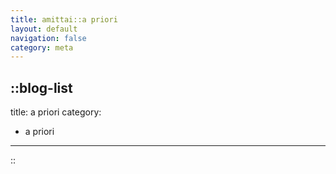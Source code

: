 ```yaml
---
title: amittai::a priori
layout: default
navigation: false
category: meta
---
```


::blog-list
---
title: a priori
category:
  - a priori
---
::
